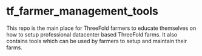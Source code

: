 # tf_farmer_management_tools

This repo is the main place for ThreeFold farmers to educate themselves on how to setup professional datacenter based ThreeFold farms. It also contains tools which can be used by farmers to setup and maintain their farms.
